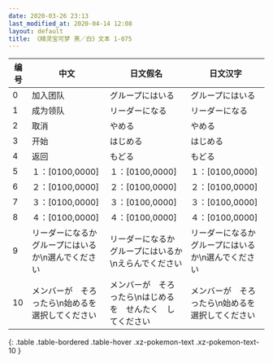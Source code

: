 ```yaml
---
date: 2020-03-26 23:13
last_modified_at: 2020-04-14 12:08
layout: default
title: 《精灵宝可梦 黑／白》文本 1-075
---
```

| 编号 | 中文 | 日文假名 | 日文汉字 |
| ---- | ---- | ---- | --- |
| 0 | 加入团队 | グループにはいる | グループにはいる |
| 1 | 成为领队 | リーダーになる | リーダーになる |
| 2 | 取消 | やめる | やめる |
| 3 | 开始 | はじめる | はじめる |
| 4 | 返回 | もどる | もどる |
| 5 | １：[0100,0000] | １：[0100,0000] | １：[0100,0000] |
| 6 | ２：[0100,0000] | ２：[0100,0000] | ２：[0100,0000] |
| 7 | ３：[0100,0000] | ３：[0100,0000] | ３：[0100,0000] |
| 8 | ４：[0100,0000] | ４：[0100,0000] | ４：[0100,0000] |
| 9 | リーダーになるか　グループにはいるか\n選んでください | リーダーになるか　グループにはいるか\nえらんでください | リーダーになるか　グループにはいるか\n選んでください |
| 10 | メンバーが　そろったら\n始めるを　選択してください | メンバーが　そろったら\nはじめるを　せんたく　してください | メンバーが　そろったら\n始めるを　選択してください |
{: .table .table-bordered .table-hover .xz-pokemon-text .xz-pokemon-text-10 }